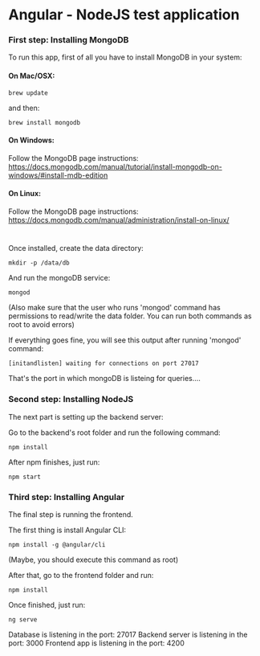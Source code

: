 # Angular - NodeJS test application

### First step: Installing MongoDB

To run this app, first of all you have to install MongoDB in your system:

#### On Mac/OSX:

``` brew update ```

and then:

``` brew install mongodb ```

#### On Windows:

Follow the MongoDB page instructions: https://docs.mongodb.com/manual/tutorial/install-mongodb-on-windows/#install-mdb-edition

#### On Linux:

Follow the MongoDB page instructions: https://docs.mongodb.com/manual/administration/install-on-linux/

#
Once installed, create the data directory:

``` mkdir -p /data/db ```

And run the mongoDB service:

``` mongod ```

(Also make sure that the user who runs 'mongod' command has permissions to read/write the data folder. You can run both commands as root to avoid errors)

If everything goes fine, you will see this output after running 'mongod' command:

``` [initandlisten] waiting for connections on port 27017 ```

That's the port in which mongoDB is listeing for queries....


### Second step: Installing NodeJS

The next part is setting up the backend server:

Go to the backend's root folder and run the following command:

``` npm install ```

After npm finishes, just run:

``` npm start ```

### Third step: Installing Angular

The final step is running the frontend.

The first thing is install Angular CLI:

``` npm install -g @angular/cli ```

(Maybe, you should execute this command as root)

After that, go to the frontend folder and run:

``` npm install ```

Once finished, just run:

``` ng serve ```


Database is listening in the port: 27017
Backend server is listening in the port: 3000
Frontend app is listening in the port: 4200
